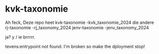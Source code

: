 # kvk-taxonomie

Ah feck,
Deze repo heet 
kvk-taxonomie
-kvk_taxonomie_2024
die andere
rj-taxonomie
-rj_taxonomy_2024
jenv-taxonomie
-jenv_taxonomy_2024

ja? y / ie brrrrr.

tevens:entrypoint not found. 
I'm broken so make the dployment stop!
